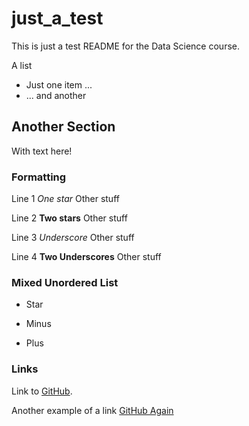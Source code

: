 # just_a_test

This is just a test README for the Data Science course.

A list
* Just one item  ...
* ... and another 

## Another Section
With text here!

### Formatting
Line 1 *One star* Other stuff

Line 2 **Two stars** Other stuff

Line 3 *Underscore* Other stuff

Line 4 **Two Underscores** Other stuff

### Mixed Unordered List
* Star
- Minus
+ Plus

### Links

Link to [GitHub](https://github.com).

Another example of a link [GitHub Again](https://github.com/ "What's This?")
